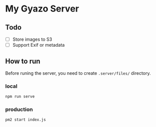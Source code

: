 # My Gyazo Server
## Todo
- [ ] Store images to S3
- [ ] Support Exif or metadata 

## How to run
Before runing the server, you need to create `.server/files/` directory.

### local 
```bash
npm run serve
```

### production
```bash
pm2 start index.js
```


